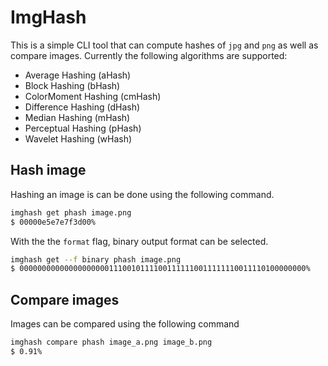 # ImgHash

This is a simple CLI tool that can compute hashes of `jpg` and `png` as well as compare images.
Currently the following algorithms are supported:

- Average Hashing (aHash)
- Block Hashing (bHash)
- ColorMoment Hashing (cmHash)
- Difference Hashing (dHash)
- Median Hashing (mHash)
- Perceptual Hashing (pHash)
- Wavelet Hashing (wHash)

## Hash image

Hashing an image is can be done using the following command.

```bash
imghash get phash image.png
$ 00000e5e7e7f3d00%
```

With the the `format` flag, binary output format can be selected.

```bash
imghash get --f binary phash image.png
$ 0000000000000000000011100101111001111110011111110011110100000000%
```

## Compare images
Images can be compared using the following command

```bash
imghash compare phash image_a.png image_b.png
$ 0.91%
```

